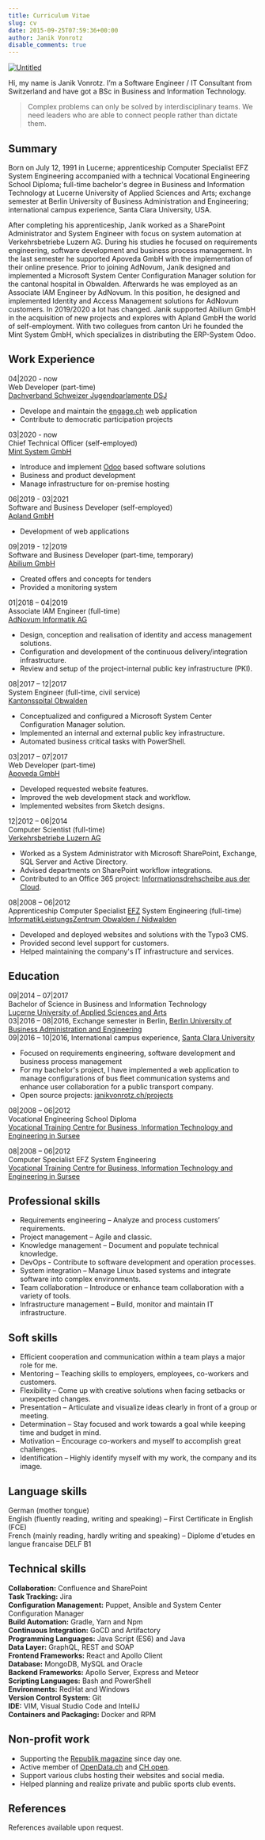 ```yaml
---
title: Curriculum Vitae
slug: cv
date: 2015-09-25T07:59:36+00:00
author: Janik Vonrotz
disable_comments: true
---
```


[![Untitled](/images/me-cv.jpg)](/images/me-cv.jpg)

Hi, my name is Janik Vonrotz. I’m a Software Engineer / IT Consultant from Switzerland and have got a BSc in Business and Information Technology.

> Complex problems can only be solved by interdisciplinary teams. We need leaders who are able to connect people rather than dictate them.

## Summary

Born on July 12, 1991 in Lucerne; apprenticeship Computer Specialist EFZ System Engineering accompanied with a technical Vocational Engineering School Diploma; full-time bachelor's degree in Business and Information Technology at Lucerne University of Applied Sciences and Arts; exchange semester at Berlin University of Business Administration and Engineering; international campus experience, Santa Clara University, USA.

After completing his apprenticeship, Janik worked as a SharePoint Administrator and System Engineer with focus on system automation at Verkehrsbetriebe Luzern AG. During his studies he focused on requirements engineering, software development and business process management. In the last semester he supported Apoveda GmbH with the implementation of their online presence. Prior to joining AdNovum, Janik designed and implemented a Microsoft System Center Configuration Manager solution for the cantonal hospital in Obwalden. Afterwards he was employed as an Associate IAM Engineer by AdNovum. In this position, he designed and implemented Identity and Access Management solutions for AdNovum customers. In 2019/2020 a lot has changed. Janik supported Abilium GmbH in the acquisition of new projects and explores with Apland GmbH the world of self-employment. With two collegues from canton Uri he founded the Mint System GmbH, which specializes in distributing the ERP-System Odoo.

## Work Experience

04|2020 - now  
Web Developer (part-time)  
[Dachverband Schweizer Jugendparlamente DSJ
](https://www.dsj.ch/)

* Develope and maintain the [engage.ch](https://www.engage.ch/) web application
* Contribute to democratic participation projects

03|2020 - now  
Chief Technical Officer (self-employed)  
[Mint System GmbH](https://www.mint-system.ch/)

* Introduce and implement [Odoo](https://www.odoo.com) based software solutions
* Business and product development
* Manage infrastructure for on-premise hosting

06|2019 - 03|2021  
Software and Business Developer (self-employed)  
[Apland GmbH](https://apland.vercel.app)  

* Development of web applications

09|2019 - 12|2019  
Software and Business Developer (part-time, temporary)  
[Abilium GmbH](https://abilium.com/)

* Created offers and concepts for tenders
* Provided a monitoring system

01|2018 – 04|2019  
Associate IAM Engineer (full-time)  
[AdNovum Informatik AG](https://www.adnovum.ch/)  

* Design, conception and realisation of identity and access management solutions.
* Configuration and development of the continuous delivery/integration infrastructure.
* Review and setup of the project-internal public key infrastructure (PKI).
<!-- * Integrate and deploy multi-stage project environments. -->

08|2017 – 12|2017  
System Engineer (full-time, civil service)  
[Kantonsspital Obwalden](https://ksow.ch)  

* Conceptualized and configured a Microsoft System Center Configuration Manager solution.
* Implemented an internal and external public key infrastructure.
* Automated business critical tasks with PowerShell.
<!-- * Helped migrating data from the obsolete software deployment and client management system. -->

03|2017 – 07|2017  
Web Developer (part-time)  
[Apoveda GmbH](https://www.apoveda.ch/)  

* Developed requested website features.
* Improved the web development stack and workflow.
* Implemented websites from Sketch designs.

12|2012 – 06|2014  
Computer Scientist (full-time)  
[Verkehrsbetriebe Luzern AG](http://www.vbl.ch/)  

* Worked as a System Administrator with Microsoft SharePoint, Exchange, SQL Server and Active Directory.
* Advised departments on SharePoint workflow integrations.
* Contributed to an Office 365 project: [Informationsdrehscheibe aus der Cloud](/wp-content/uploads/2015/09/Informationsdrehscheibe-aus-der-Cloud.pdf).
<!-- * Developed system automation solutions with PowerShell.  -->
<!-- * Built and maintained single sign-on services. -->

08|2008 – 06|2012  
Apprenticeship Computer Specialist [EFZ](https://de.wikipedia.org/wiki/Eidgen%C3%B6ssisches_F%C3%A4higkeitszeugnis) System Engineering (full-time)  
[InformatikLeistungsZentrum Obwalden / Nidwalden](http://www.ilz.info/)  

* Developed and deployed websites and solutions with the Typo3 CMS.
* Provided second level support for customers.
* Helped maintaining the company's IT infrastructure and services.

## Education

09|2014 – 07|2017  
Bachelor of Science in Business and Information Technology  
[Lucerne University of Applied Sciences and Arts](https://www.hslu.ch/)  
03|2016 – 08|2016, Exchange semester in Berlin, [Berlin University of Business Administration and Engineering](http://www.htw-berlin.de/)  
09|2016 – 10|2016, International campus experience, [Santa Clara University](https://www.scu.edu/)  

* Focused on requirements engineering, software development and business process management
* For my bachelor's project, I have implemented a web application to manage configurations of bus fleet communication systems and enhance user collaboration for a public transport company.
* Open source projects: [janikvonrotz.ch/projects](https://janikvonrotz.ch/projects)

08|2008 – 06|2012  
Vocational Engineering School Diploma  
[Vocational Training Centre for Business, Information Technology and Engineering in Sursee](https://beruf.lu.ch/berufsbildungszentren/bbzw)  

08|2008 – 06|2012  
Computer Specialist EFZ System Engineering  
[Vocational Training Centre for Business, Information Technology and Engineering in Sursee](https://beruf.lu.ch/berufsbildungszentren/bbzw)  

## Professional skills

* Requirements engineering – Analyze and process customers’ requirements.
* Project management – Agile and classic.
* Knowledge management – Document and populate technical knowledge.
* DevOps - Contribute to software development and operation processes.
* System integration – Manage Linux based systems and integrate software into complex environments.
* Team collaboration – Introduce or enhance team collaboration with a variety of tools.
* Infrastructure management – Build, monitor and maintain IT infrastructure.
<!-- * System automation – Automate processes and orchestrate server farms. -->

## Soft skills

* Efficient cooperation and communication within a team plays a major role for me.
* Mentoring – Teaching skills to employers, employees, co-workers and customers.
* Flexibility – Come up with creative solutions when facing setbacks or unexpected changes.
* Presentation – Articulate and visualize ideas clearly in front of a group or meeting.
* Determination – Stay focused and work towards a goal while keeping time and budget in mind.
* Motivation – Encourage co-workers and myself to accomplish great challenges.
* Identification – Highly identify myself with my work, the company and its image.

## Language skills

German (mother tongue)  
English (fluently reading, writing and speaking) – First Certificate in English (FCE)  
French (mainly reading, hardly writing and speaking) – Diplome d&#39;etudes en langue francaise DELF B1

## Technical skills

**Collaboration:** Confluence and SharePoint  
**Task Tracking:** Jira  
**Configuration Management:** Puppet, Ansible and System Center Configuration Manager  
**Build Automation:** Gradle, Yarn and Npm  
**Continuous Integration:** GoCD and Artifactory  
**Programming Languages:** Java Script (ES6) and Java  
**Data Layer:** GraphQL, REST and SOAP  
**Frontend Frameworks:** React and Apollo Client  
**Database:** MongoDB, MySQL and Oracle  
**Backend Frameworks:** Apollo Server, Express and Meteor  
**Scripting Languages:** Bash and PowerShell  
**Environments:** RedHat and Windows  
**Version Control System:** Git  
**IDE:** VIM, Visual Studio Code and IntelliJ  
**Containers and Packaging:** Docker and RPM

## Non-profit work

* Supporting the [Republik magazine](https://www.republik.ch) since day one.
* Active member of [OpenData.ch](https://opendata.ch/) and [CH open](https://www.ch-open.ch/).
* Support various clubs hosting their websites and social media.
* Helped planning and realize private and public sports club events.

## References

References available upon request.
